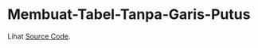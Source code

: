 # Membuat-Tabel-Tanpa-Garis-Putus

Lihat <a href="https://github.com/RizkyKhapidsyah/Membuat-Tabel-Tanpa-Garis-Putus/blob/master/SourceCode.cpp" target="_blank">Source Code</a>.
